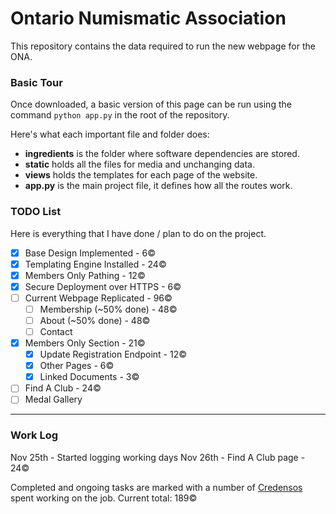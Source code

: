 # Ontario Numismatic Association

This repository contains the data required to run the new webpage 
for the ONA. 

### Basic Tour
Once downloaded, a basic version of this page can be run using the
command `python app.py` in the root of the repository.

Here's what each important file and folder does:
- **ingredients** is the folder where software dependencies are stored.
- **static** holds all the files for media and unchanging data.
- **views** holds the templates for each page of the website.
- **app.py** is the main project file, it defines how all the routes work.

### TODO List
Here is everything that I have done / plan to do on the project.

- [x] Base Design Implemented - 6©
- [x] Templating Engine Installed - 24©
- [x] Members Only Pathing - 12©
- [x] Secure Deployment over HTTPS - 6©
- [ ] Current Webpage Replicated - 96©
    - [ ] Membership (~50% done) - 48©
    - [ ] About (~50% done) - 48©
    - [ ] Contact

- [x] Members Only Section - 21©
    - [x] Update Registration Endpoint - 12©
    - [x] Other Pages - 6©
    - [x] Linked Documents - 3©

- [ ] Find A Club - 24©
- [ ] Medal Gallery

---

### Work Log

Nov 25th - Started logging working days
Nov 26th - Find A Club page - 24©

Completed and ongoing tasks are marked with a number of [Credensos](https://credenso.cafe/credenso.html)
spent working on the job. Current total: 189©
